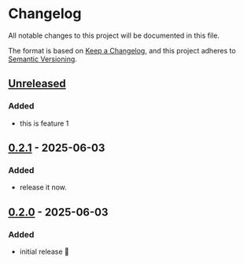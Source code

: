 # Changelog

All notable changes to this project will be documented in this file.

The format is based on [Keep a Changelog](https://keepachangelog.com/en/1.0.0/),
and this project adheres to [Semantic Versioning](https://semver.org/spec/v2.0.0.html).

## [Unreleased]

### Added

- this is feature 1

## [0.2.1] - 2025-06-03

### Added

- release it now.

## [0.2.0] - 2025-06-03

### Added

- initial release :tada:

[unreleased]: https://github.com/neolution-ch/release-process-test/compare/0.2.1...HEAD
[0.2.1]: https://github.com/neolution-ch/release-process-test/compare/0.2.0...0.2.1
[0.2.0]: https://github.com/neolution-ch/release-process-test/releases/tag/0.2.0
